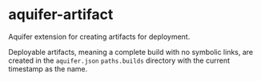 # aquifer-artifact

Aquifer extension for creating artifacts for deployment.

Deployable artifacts, meaning a complete build with no symbolic links, are created in the `aquifer.json` `paths.builds` directory with the current timestamp as the name.
